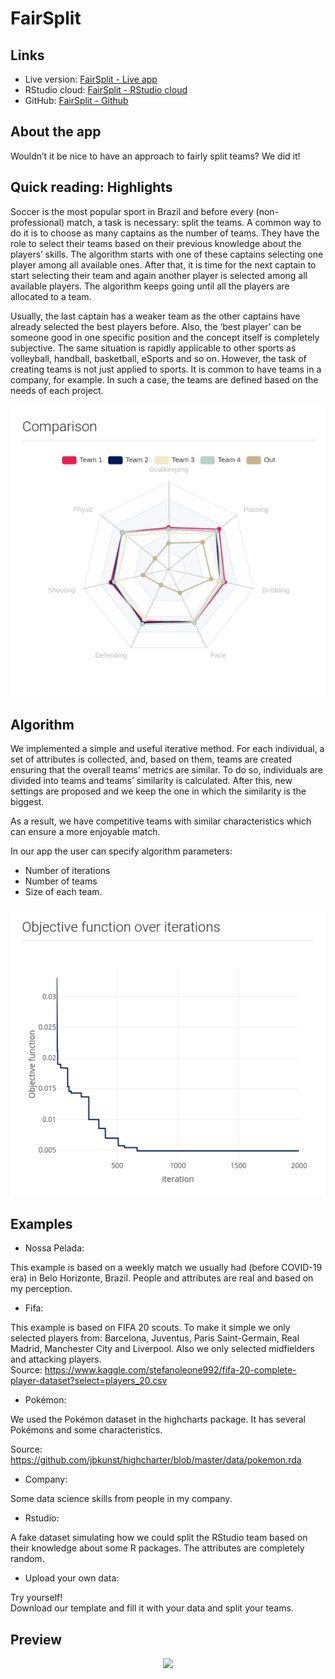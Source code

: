 
# FairSplit

## Links

-   Live version: [FairSplit - Live
    app](https://voronoys.shinyapps.io/fairsplit/)
-   RStudio cloud: [FairSplit - RStudio
    cloud](https://rstudio.cloud/project/2544357)
-   GitHub: [FairSplit - Github](https://github.com/voronoys/fairsplit)

## About the app

Wouldn’t it be nice to have an approach to fairly split teams? We did
it!

## Quick reading: Highlights

Soccer is the most popular sport in Brazil and before every
(non-professional) match, a task is necessary: split the teams. A common
way to do it is to choose as many captains as the number of teams. They
have the role to select their teams based on their previous knowledge
about the players’ skills. The algorithm starts with one of these
captains selecting one player among all available ones. After that, it
is time for the next captain to start selecting their team and again
another player is selected among all available players. The algorithm
keeps going until all the players are allocated to a team.

Usually, the last captain has a weaker team as the other captains have
already selected the best players before. Also, the ‘best player’ can be
someone good in one specific position and the concept itself is
completely subjective. The same situation is rapidly applicable to other
sports as volleyball, handball, basketball, eSports and so on. However,
the task of creating teams is not just applied to sports. It is common
to have teams in a company, for example. In such a case, the teams are
defined based on the needs of each project.

<center>
<img src="docs/radar.png"></img>
</center>

## Algorithm

We implemented a simple and useful iterative method. For each
individual, a set of attributes is collected, and, based on them, teams
are created ensuring that the overall teams’ metrics are similar. To do
so, individuals are divided into teams and teams’ similarity is
calculated. After this, new settings are proposed and we keep the one in
which the similarity is the biggest.

As a result, we have competitive teams with similar characteristics
which can ensure a more enjoyable match.

In our app the user can specify algorithm parameters:

-   Number of iterations
-   Number of teams
-   Size of each team.

<center>
<img src="docs/f_obj.png"></img>
</center>

## Examples

-   Nossa Pelada:

This example is based on a weekly match we usually had (before COVID-19
era) in Belo Horizonte, Brazil. People and attributes are real and based
on my perception.

-   Fifa:

This example is based on FIFA 20 scouts. To make it simple we only
selected players from: Barcelona, Juventus, Paris Saint-Germain, Real
Madrid, Manchester City and Liverpool. Also we only selected midfielders
and attacking players. <br> Source:
<https://www.kaggle.com/stefanoleone992/fifa-20-complete-player-dataset?select=players_20.csv>

-   Pokémon:

We used the Pokémon dataset in the highcharts package. It has several
Pokémons and some characteristics.

Source:
<https://github.com/jbkunst/highcharter/blob/master/data/pokemon.rda>

-   Company:

Some data science skills from people in my company.

-   Rstudio:

A fake dataset simulating how we could split the RStudio team based on
their knowledge about some R packages. The attributes are completely
random.

-   Upload your own data:

Try yourself! <br> Download our template and fill it with your data and
split your teams.

## Preview

<center>
<img src="docs/video.gif"></img>
</center>
